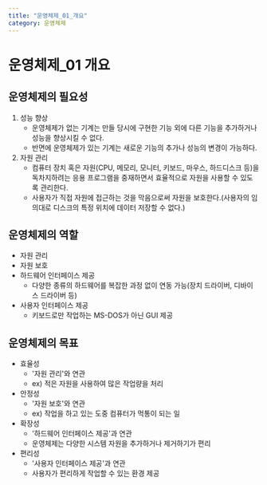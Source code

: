 ```yaml
---
title: "운영체제_01_개요"
category: 운영체제
---
```






# 운영체제_01 개요



## 운영체제의 필요성

1. 성능 향상
   - 운영체제가 없는 기계는 만들 당시에 구현한 기능 외에 다른 기능을 추가하거나 성능을 향상시킬 수 없다.
   - 반면에 운영체제가 있는 기계는 새로운 기능의 추가나 성능의 변경이 가능하다.
2. 자원 관리
   - 컴퓨터 장치 혹은 자원(CPU, 메모리, 모니터, 키보드, 마우스, 하드디스크 등)을 독차지하려는 응용 프로그램을 중재하면서 효율적으로 자원을 사용할 수 있도록 관리한다.
   - 사용자가 직접 자원에 접근하는 것을 막음으로써 자원을 보호한다.(사용자의 임의대로 디스크의 특정 위치에 데이터 저장할 수 없다.)



## 운영체제의 역할

- 자원 관리
- 자원 보호
- 하드웨어 인터페이스 제공
  - 다양한 종류의 하드웨어를 복잡한 과정 없이 연동 가능(장치 드라이버, 디바이스 드라이버 등)
- 사용자 인터페이스 제공
  - 키보드로만 작업하는 MS-DOS가 아닌 GUI 제공





## 운영체제의 목표

- 효율성
  - '자원 관리'와 연관
  - ex) 적은 자원을 사용하여 많은 작업량을 처리
- 안정성
  - '자원 보호'와 연관
  - ex) 작업을 하고 있는 도중 컴퓨터가 먹통이 되는 일
- 확장성
  - '하드웨어 인터페이스 제공'과 연관
  - 운영체제는 다양한 시스템 자원을 추가하거나 제거하기가 편리
- 편리성
  - '사용자 인터페이스 제공'과 연관
  - 사용자가 편리하게 작업할 수 있는 환경 제공

